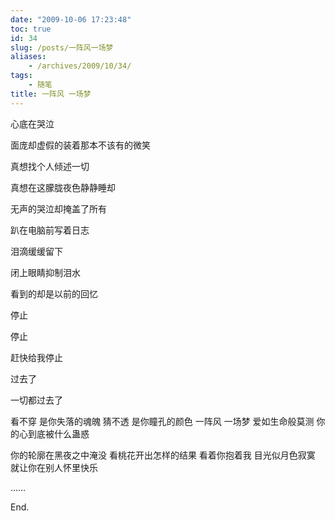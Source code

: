 ```yaml
---
date: "2009-10-06 17:23:48"
toc: true
id: 34
slug: /posts/一阵风一场梦
aliases:
    - /archives/2009/10/34/
tags:
    - 随笔
title: 一阵风 一场梦
---
```


心底在哭泣

面庞却虚假的装着那本不该有的微笑

真想找个人倾述一切

真想在这朦胧夜色静静睡却

无声的哭泣却掩盖了所有

 

趴在电脑前写着日志

泪滴缓缓留下

闭上眼睛抑制泪水

看到的却是以前的回忆

停止

停止

赶快给我停止

 

过去了

一切都过去了

 

看不穿 是你失落的魂魄
猜不透 是你瞳孔的颜色
一阵风 一场梦 爱如生命般莫测
你的心到底被什么蛊惑

你的轮廓在黑夜之中淹没
看桃花开出怎样的结果
看着你抱着我 目光似月色寂寞
就让你在别人怀里快乐

……

End.